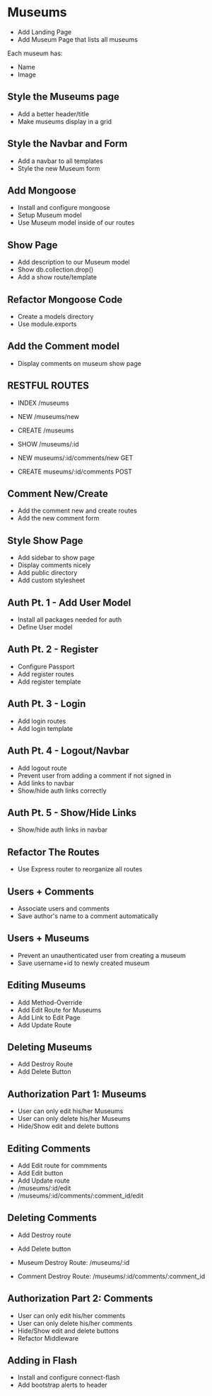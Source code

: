 # Museums

- Add Landing Page
- Add Museum Page that lists all museums

Each museum has:

- Name
- Image

## Style the Museums page

- Add a better header/title
- Make museums display in a grid

## Style the Navbar and Form

- Add a navbar to all templates
- Style the new Museum form

## Add Mongoose

- Install and configure mongoose
- Setup Museum model
- Use Museum model inside of our routes

## Show Page

- Add description to our Museum model
- Show db.collection.drop()
- Add a show route/template

## Refactor Mongoose Code

- Create a models directory
- Use module.exports

## Add the Comment model

- Display comments on museum show page

## RESTFUL ROUTES

- INDEX /museums
- NEW /museums/new
- CREATE /museums
- SHOW /museums/:id

- NEW museums/:id/comments/new GET
- CREATE museums/:id/comments POST

## Comment New/Create

- Add the comment new and create routes
- Add the new comment form

## Style Show Page

- Add sidebar to show page
- Display comments nicely
- Add public directory
- Add custom stylesheet

## Auth Pt. 1 - Add User Model

- Install all packages needed for auth
- Define User model

## Auth Pt. 2 - Register

- Configure Passport
- Add register routes
- Add register template

## Auth Pt. 3 - Login

- Add login routes
- Add login template

## Auth Pt. 4 - Logout/Navbar

- Add logout route
- Prevent user from adding a comment if not signed in
- Add links to navbar
- Show/hide auth links correctly

## Auth Pt. 5 - Show/Hide Links

- Show/hide auth links in navbar

## Refactor The Routes

- Use Express router to reorganize all routes

## Users + Comments

- Associate users and comments
- Save author's name to a comment automatically

## Users + Museums

- Prevent an unauthenticated user from creating a museum
- Save username+id to newly created museum

## Editing Museums

- Add Method-Override
- Add Edit Route for Museums
- Add Link to Edit Page
- Add Update Route

## Deleting Museums

- Add Destroy Route
- Add Delete Button

## Authorization Part 1: Museums

- User can only edit his/her Museums
- User can only delete his/her Museums
- Hide/Show edit and delete buttons

## Editing Comments

- Add Edit route for commments
- Add Edit button
- Add Update route
- /museums/:id/edit
- /museums/:id/comments/:comment_id/edit

## Deleting Comments

- Add Destroy route
- Add Delete button

- Museum Destroy Route: /museums/:id
- Comment Destroy Route: /museums/:id/comments/:comment_id

## Authorization Part 2: Comments

- User can only edit his/her comments
- User can only delete his/her comments
- Hide/Show edit and delete buttons
- Refactor Middleware

## Adding in Flash

- Install and configure connect-flash
- Add bootstrap alerts to header
